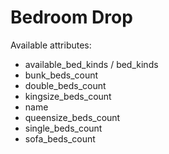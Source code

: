 # Bedroom Drop

Available attributes:

* available_bed_kinds / bed_kinds
* bunk_beds_count
* double_beds_count
* kingsize_beds_count
* name
* queensize_beds_count
* single_beds_count
* sofa_beds_count
